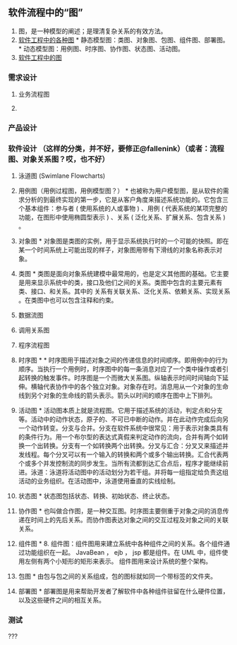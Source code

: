 ## 软件流程中的“图”

  1. 图，是一种模型的阐述；是理清复杂关系的有效方法。
  2. [软件工程中的各种图](http://www.tuicool.com/articles/b26JRj)
    * 静态模型图：类图、对象图、包图、组件图、部署图。
    * 动态模型图：用例图、时序图、协作图、状态图、活动图。
  3. [软件工程中的图](http://www.cnblogs.com/bukudekong/archive/2012/05/05/2484498.html)

### 需求设计

  1. 业务流程图

  2.

### 产品设计


### 软件设计 （这样的分类，并不好，要修正@fallenink）（或者：流程图、对象关系图？哎，也不好）

  1. 泳道图 (Swimlane Flowcharts)

  2. 用例图（用例过程图，用例模型图？）
    * 也被称为用户模型图，是从软件的需求分析的到最终实现的第一步，它是从客户角度来描述系统功能的。它包含三个基本组件：参与者 ( 使用系统的人或事物 ) 、用例 ( 代表系统的某项完整的功能，在图形中使用椭圆型表示 ) 、关系 ( 泛化关系、扩展关系、包含关系 ) 。

  3. 对象图
    * 对象图是类图的实例，用于显示系统执行时的一个可能的快照。即在某一个时间系统上可能出现的样子，对象图用带有下滑线的对象名称表示对象。

  3. 类图
    * 类图是面向对象系统建模中最常用的，也是定义其他图的基础。它主要是用来显示系统中的类，接口及他们之间的关系。类图中包含的主要元素有类、接口、和关系。其中的 关系有关联关系、泛化关系、依赖关系、实现关系 。在类图中也可以包含注释和约束。

  4. 数据流图

  5. 调用关系图

  6. 程序流程图

  7. 时序图
    * * 时序图用于描述对象之间的传递信息的时间顺序。即用例中的行为顺序。当执行一个用例时，时序图中的每一条消息对应了一个类中操作或者引起转换的触发事件。时序图是一个而微大关系图。纵轴表示时间时间轴向下延伸。横轴代表协作中的各个独立对象。对象存在时。消息用从一个对象的生命线到另个对象的生命线的箭头表示。箭头以时间的顺序在图中上下排列。

  8. 活动图
    * 活动图本质上就是流程图。它用于描述系统的活动，判定点和分支等。活动中的动作状态，原子的、不可已中断的动作。并在此动作完成后向另一个动作转变。分支与合并。分支在软件系统中很常见：用于表示对象类具有的条件行为。用一个布尔型的表达式真假来判定动作的流向，合并有两个如转换一个出转换。分支有一个如转换两个出转换。分叉与汇合：分叉又来描述并发线程。每个分叉可以有一个输入的转换和两个或多个输出转换。汇合代表两个或多个并发控制流的同步发生。当所有流都到达汇合点后，程序才能继续前进。泳道：泳道将活动图中的活动划分为若干组。并将每一组指定给负责这组活动的业务组织。在活动图中，泳道使用垂直的实线绘制。

  9. 状态图
    * 状态图包括状态、转换、初始状态、终止状态。

  10. 协作图
    * 也叫做合作图，是一种交互图。时序图主要侧重于对象之间的消息传递在时间上的先后关系。而协作图表达对象之间的交互过程及对象之间的关联关系。    

  15. 组件图
    * 8. 组件图：组件图用来建立系统中各种组件之间的关系。各个组件通过功能组织在一起。 JavaBean ， ejb ， jsp 都是组件。在 UML 中，组件使用左侧有两个小矩形的矩形来表示。 组件图用来设计系统的整个架构。

  16. 包图
    * 由包与包之间的关系组成，包的图标就如同一个带标签的文件夹。

  17. 部署图
    * 部署图是用来帮助开发者了解软件中各种组件驻留在什么硬件位置，以及这些硬件之间的相互关系。

### 测试


???
